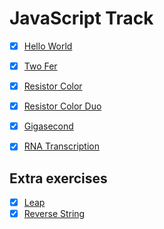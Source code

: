 # JavaScript Track

- [x] [Hello World](./hello-world/README.md)
- [x] [Two Fer](./two-fer/README.md)
- [x] [Resistor Color](./resistor-color/README.md)
- [x] [Resistor Color Duo](./resistor-color-duo/README.md)
- [x] [Gigasecond](./gigasecond/README.md)
- [x] [RNA Transcription](./rna-transcription/README.md)


## Extra exercises

- [x] [Leap](./leap/README.md)
- [x] [Reverse String](./reverse-string/README.md)

